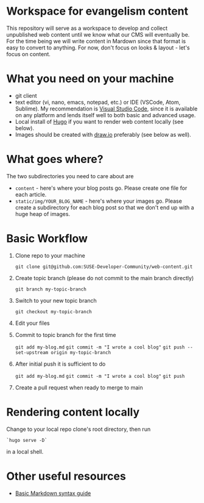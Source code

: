 # Workspace for evangelism content

This repository will serve as a workspace to develop and collect unpublished web content until we know what our CMS will eventually be. For the time being we will write content in Mardown since that format is easy to convert to anything. For now, don't focus on looks & layout - let's focus on content. 

# What you need on your machine

- git client
- text editor (vi, nano, emacs, notepad, etc.) or IDE (VSCode, Atom, Sublime). My recommendation is [Visual Studio Code](https://code.visualstudio.com), since it is available on any platform and lends itself well to both basic and advanced usage. 
- Local install of [Hugo](https://gohugo.io) if you want to render web content locally (see below). 
- Images should be created with [draw.io](https://app.diagrams.net) preferably (see below as well). 

# What goes where?

The two subdirectories you need to care about are 
- `content` - here's where your blog posts go. Please create one file for each article. 
- `static/img/YOUR_BLOG_NAME` - here's where your images go. Please create a subdirectory for each blog post so that we don't end up with a huge heap of images. 

# Basic Workflow

1. Clone repo to your machine

    `git clone git@github.com:SUSE-Developer-Community/web-content.git`

2. Create topic branch (please do not commit to the main branch directly)

    `git branch my-topic-branch`

3. Switch to your new topic branch 

    `git checkout my-topic-branch`

4. Edit your files
5. Commit to topic branch for the first time

    `git add my-blog.md`
    `git commit -m "I wrote a cool blog"`
    `git push --set-upstream origin my-topic-branch`

6. After initial push it is sufficient to do 

    `git add my-blog.md`
    `git commit -m "I wrote a cool blog"`
    `git push`

7. Create a pull request when ready to merge to main

# Rendering content locally

Change to your local repo clone's root directory, then run

    `hugo serve -D`

in a local shell. 

# Other useful resources

- [Basic Markdown syntax guide](https://www.markdownguide.org/basic-syntax/)
